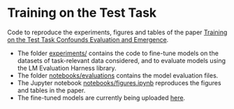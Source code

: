 # Training on the Test Task

Code to reproduce the experiments, figures and tables of the paper [Training on the Test Task Confounds Evaluation and Emergence](https://arxiv.org/abs/2407.07890).

* The folder [experiments/](experiments/) contains the code to fine-tune models on the datasets of task-relevant data considered, and to evaluate models using the LM Evaluation Harness library.
* The folder [notebooks/evaluations](notebooks/evaluations) contains the model evaluation files.
* The Jupyter notebook [notebooks/figures.ipynb](notebooks/figures.ipynb) reproduces the figures and tables in the paper.
* The fine-tuned models are currently being uploaded [here](https://huggingface.co/collections/ricdomolm/training-on-the-test-task-models-66e450015d97b5bb46ab4fd7).
